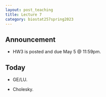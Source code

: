 ```yaml
---
layout: post_teaching
title: Lecture 7
category: biostat257spring2023
---
```


## Announcement

* HW3 is posted and due May 5 @ 11:59pm.

## Today

* GE/LU.

* Cholesky.
